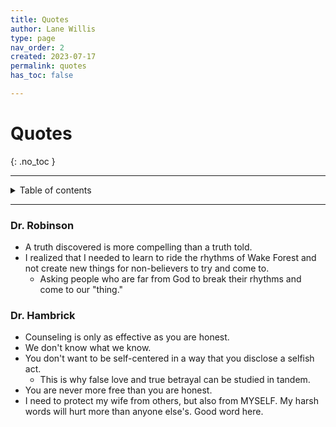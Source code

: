 ```yaml
---
title: Quotes
author: Lane Willis
type: page
nav_order: 2
created: 2023-07-17
permalink: quotes
has_toc: false

---
```


# Quotes
{: .no_toc }

---

<details closed markdown="block">
  <summary>
    Table of contents
  </summary>
  {: .text-delta }
1. TOC
{:toc}
</details>

---

### Dr. Robinson
* A truth discovered is more compelling than a truth told.
* I realized that I needed to learn to ride the rhythms of Wake Forest and not create new things for non-believers to try and come to.
   * Asking people who are far from God to break their rhythms and come to our "thing."

### Dr. Hambrick
* Counseling is only as effective as you are honest.
* We don't know what we know.
* You don't want to be self-centered in a way that you disclose a selfish act.
   * This is why false love and true betrayal can be studied in tandem.
* You are never more free than you are honest.
* I need to protect my wife from others, but also from MYSELF. My harsh words will hurt more than anyone else's. Good word here.